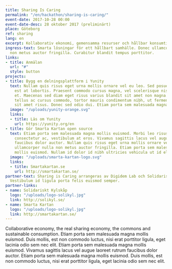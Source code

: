 ```yaml
---
title: Sharing Is Caring
permalink: "/en/hackathon/sharing-is-caring/"
event-date: 2017-10-28 00:00
event-date-desc: 28 oktober 2017 (preliminärt)
place: Göteborg
ref: sharing
lang: en
excerpt: Kollaborativ ekonomi, gemensamma resurser och hållbar konsumtion.
ingress-text: Smarta lösningar för ett hållbart samhälle. Donec ullamcorper nulla
  non metus auctor fringilla. Curabitur blandit tempus porttitor.
links:
- title: Anmälan
  url: "#"
  style: button
projects:
- title: Bygg en delningsplattform i Yunity
  text: Nullam quis risus eget urna mollis ornare vel eu leo. Sed posuere consectetur
    est at lobortis. Praesent commodo cursus magna, vel scelerisque nisl consectetur
    et. Maecenas sed diam eget risus varius blandit sit amet non magna. Fusce dapibus,
    tellus ac cursus commodo, tortor mauris condimentum nibh, ut fermentum massa justo
    sit amet risus. Donec sed odio dui. Etiam porta sem malesuada magna mollis euismod.
  image: "/uploads/yunity-orange.svg"
  links:
  - title: Läs om Yunity
    url: https://yunity.org/en
- title: Gör Smarta Kartan open source
  text: Etiam porta sem malesuada magna mollis euismod. Morbi leo risus, porta ac
    consectetur ac, vestibulum at eros. Vivamus sagittis lacus vel augue laoreet rutrum
    faucibus dolor auctor. Nullam quis risus eget urna mollis ornare vel eu leo. Donec
    ullamcorper nulla non metus auctor fringilla. Etiam porta sem malesuada magna
    mollis euismod. Nullam id dolor id nibh ultricies vehicula ut id elit.
  image: "/uploads/smarta-kartan-logo.svg"
  links:
  - title: Smartakartan.se
    url: http://smartakartan.se/
partner-text: Sharing is Caring arrangeras av Digidem Lab och Solidariskt Kylskåp
  Vestibulum id ligula porta felis euismod semper.
partner-links:
- name: Solidariskt Kylskåp
  logo: "/uploads/logo-solikyl.jpg"
  link: http://solikyl.se/
- name: Smarta Kartan
  logo: "/uploads/logo-solikyl.jpg"
  link: http://smartakartan.se/
---
```


Collaborative economy, the real sharing economy, the commons and sustainable consumption. Etiam porta sem malesuada magna mollis euismod. Duis mollis, est non commodo luctus, nisi erat porttitor ligula, eget lacinia odio sem nec elit. Etiam porta sem malesuada magna mollis euismod. Vivamus sagittis lacus vel augue laoreet rutrum faucibus dolor auctor. Etiam porta sem malesuada magna mollis euismod. Duis mollis, est non commodo luctus, nisi erat porttitor ligula, eget lacinia odio sem nec elit.
